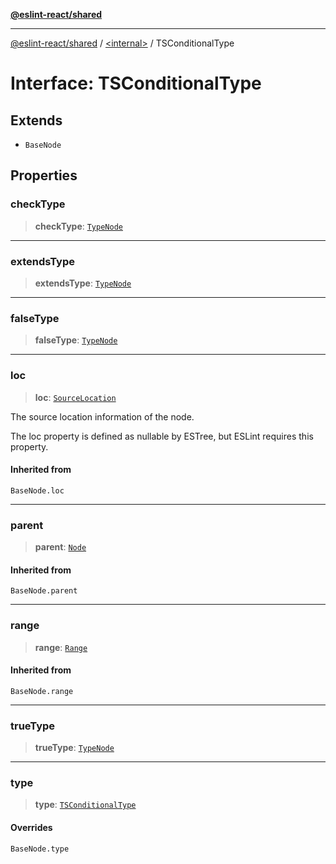 [**@eslint-react/shared**](../../README.md)

***

[@eslint-react/shared](../../README.md) / [\<internal\>](../README.md) / TSConditionalType

# Interface: TSConditionalType

## Extends

- `BaseNode`

## Properties

### checkType

> **checkType**: [`TypeNode`](../type-aliases/TypeNode.md)

***

### extendsType

> **extendsType**: [`TypeNode`](../type-aliases/TypeNode.md)

***

### falseType

> **falseType**: [`TypeNode`](../type-aliases/TypeNode.md)

***

### loc

> **loc**: [`SourceLocation`](SourceLocation.md)

The source location information of the node.

The loc property is defined as nullable by ESTree, but ESLint requires this property.

#### Inherited from

`BaseNode.loc`

***

### parent

> **parent**: [`Node`](../type-aliases/Node.md)

#### Inherited from

`BaseNode.parent`

***

### range

> **range**: [`Range`](../type-aliases/Range.md)

#### Inherited from

`BaseNode.range`

***

### trueType

> **trueType**: [`TypeNode`](../type-aliases/TypeNode.md)

***

### type

> **type**: [`TSConditionalType`](../README.md#tsconditionaltype)

#### Overrides

`BaseNode.type`
